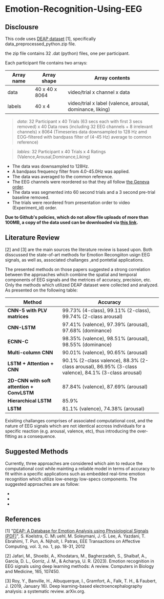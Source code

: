 # Emotion-Recognition-Using-EEG

## Disclousre

This code uses [DEAP dataset](https://www.eecs.qmul.ac.uk/mmv/datasets/deap/) [1], specifically data_preprocessed_python.zip file. 

the zip file contains 32 .dat (python) files, one per participant.

Each participant file contains two arrays:

| Array name | Array shape | Array contents |
|------------|--------------|----------------|
| data       | 40 x 40 x 8064 | video/trial x channel x data |
| labels      | 40 x 4        | video/trial x label (valence, arousal, dominance, liking) |

> *data*: 32 Participant x 40 Trials (63 secs each with first 3 secs removed) x 40 Data rows (including 32 EEG channels + 8 irrelevant channels) x 8064 (Timeseries data downsampled to 128 Hz amd EOG-filtered with bandpass filter of (4-45 Hz) average to common reference)

> *lables*: 32 Participant x 40 Trials x 4 Ratings (Valence,Arousal,Dominance,Liking)


- The data was downsampled to 128Hz.
- A bandpass frequency filter from 4.0-45.0Hz was applied.
- The data was averaged to the common reference.
- The EEG channels were reordered so that they all follow [the Geneva order](https://www.eecs.qmul.ac.uk/mmv/datasets/deap/readme.html).
- The data was segmented into 60 second trials and a 3 second pre-trial baseline removed.
- The trials were reordered from presentation order to video (Experiment_id) order.

**Due to Github's policies, which do not allow file uploads of more than 100MB, a copy of the data used can be downloaded via [this link](https://drive.google.com/file/d/1cBV6at_F2mPWIXKnRT1AQKSySZX7bnT3/view?usp=drive_link).**

## Literature Review

[2] and [3] are the main sources the literature review is based upon. Both disscussed the state-of-art methods for Emotion Recongiiton usign EEG signals, as well as, associated challanges ,and pontetial applications.

The presented methods on those papers suggested a strong correlation between the approaches which combine the spatial and temporal components of EEG signals and the metrices of accuracy, precision, etc. Only the methods which utilized DEAP dataset were collected and analyzed. As presented on the following table:

| Method                                       | Accuracy          |
|---------------------------------------------|-------------------|
| **CNN-5 with PLV matrices**             | 99.73% (4-class), 99.11% (2-class), 99.74% (2-class arousal)  |
| **CNN-LSTM** | 97.41% (valence), 97.39% (arousal), 97.68% (dominance)  |
| **ECNN-C**               | 98.35% (valence), 98.51% (arousal), 98.55% (dominance) |
| **Multi-column CNN**         | 90.01% (valence), 90.65% (arousal)   |
| **LSTM + Attention + CNN** | 90.1% (2-class valence), 88.3% (2-class arousal), 86.95% (3-class valence), 84.1% (3-class arousal)|
| **2D-CNN with soft attention + ConvLSTM**   | 87.84% (valence), 87.69% (arousal)   |
| **Hierarchical LSTM**   | 85.9%   |
| **LSTM**      | 81.1% (valence), 74.38% (arousal)  |

Exisiting challanges comprises of associated computational cost, and the nature of EEG signals which are not identical accross individuals for a specific reaction (e.g. arousal, valence, etc), thus introducing the over-fitting as a consequence.

## Suggested Methods

Currently, three approaches are considered which aim to reduce the computational cost while mainting a reliable model in terms of accuracy to fit within a specific applications such as embedded real-time emotion recognition which utilize low-energy low-specs components. The suggested approaches are as follow:

-
-
-

## References

[1] "[DEAP: A Database for Emotion Analysis using Physiological Signals (PDF)](https://www.eecs.qmul.ac.uk/mmv/datasets/deap/doc/tac_special_issue_2011.pdf)", S. Koelstra, C. M\ uehl, M. Soleymani, J.-S. Lee, A. Yazdani, T. Ebrahimi, T. Pun, A. Nijholt, I. Patras, EEE Transactions on Affective Computing, vol. 3, no. 1, pp. 18-31, 2012

[2] Jafari, M., Shoeibi, A., Khodatars, M., Bagherzadeh, S., Shalbaf, A., García, D. L., Gorriz, J. M., & Acharya, U. R. (2023). Emotion recognition in EEG signals using deep learning methods: A review. Computers in Biology and Medicine, 165, 107450.

[3] Roy, Y., Banville, H., Albuquerque, I., Gramfort, A., Falk, T. H., & Faubert, J. (2019, January 16). Deep learning-based electroencephalography analysis: a systematic review. arXiv.org.
